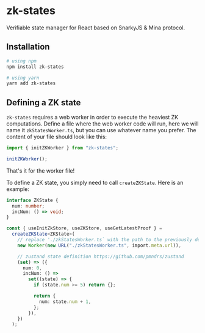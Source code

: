 # zk-states

Verifiable state manager for React based on SnarkyJS & Mina protocol.

## Installation

```sh
# using npm
npm install zk-states

# using yarn
yarn add zk-states
```

## Defining a ZK state

`zk-states` requires a web worker in order to execute the heaviest ZK computations. Define a file where the web worker code will run, here we will name it `zkStatesWorker.ts`, but you can use whatever name you prefer. The content of your file should look like this:

```ts
import { initZKWorker } from "zk-states";

initZKWorker();
```

That's it for the worker file!

To define a ZK state, you simply need to call `createZKState`. Here is an example:

```ts
interface ZKState {
  num: number;
  incNum: () => void;
}

const { useInitZkStore, useZKStore, useGetLatestProof } =
  createZKState<ZKState>(
    // replace './zkStatesWorker.ts` with the path to the previously defined web worker
    new Worker(new URL("./zkStatesWorker.ts", import.meta.url)),

    // zustand state definition https://github.com/pmndrs/zustand
    (set) => ({
      num: 0,
      incNum: () =>
        set((state) => {
          if (state.num >= 5) return {};

          return {
            num: state.num + 1,
          };
        }),
    })
  );
```

<!-- TODO: properly document functions -->